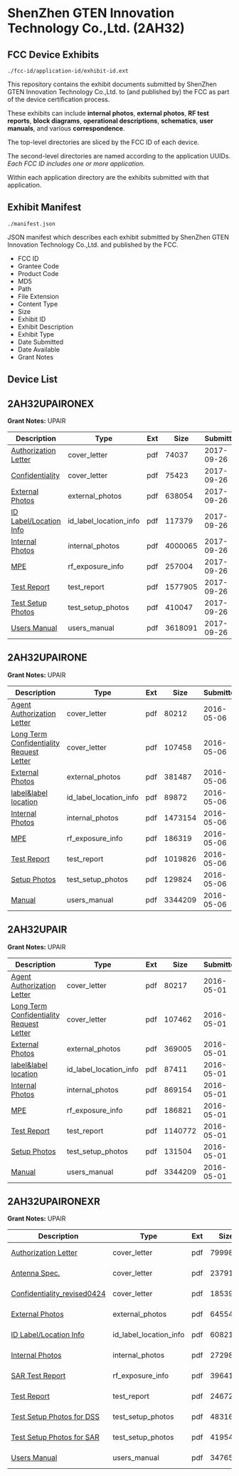 # ShenZhen GTEN Innovation Technology Co.,Ltd. (2AH32)
## FCC Device Exhibits

```
./fcc-id/application-id/exhibit-id.ext
```

This repository contains the exhibit documents submitted by ShenZhen GTEN Innovation Technology Co.,Ltd. to (and published by) the FCC as part of the device certification process.

These exhibits can include **internal photos**, **external photos**, **RF test reports**, **block diagrams**, **operational descriptions**, **schematics**, **user manuals**, and various **correspondence**.

The top-level directories are sliced by the FCC ID of each device.

The second-level directories are named according to the application UUIDs. *Each FCC ID includes one or more application.*

Within each application directory are the exhibits submitted with that application. 

## Exhibit Manifest

```
./manifest.json
```

JSON manifest which describes each exhibit submitted by ShenZhen GTEN Innovation Technology Co.,Ltd. and published by the FCC.

- FCC ID
- Grantee Code
- Product Code
- MD5
- Path
- File Extension
- Content Type
- Size
- Exhibit ID
- Exhibit Description
- Exhibit Type
- Date Submitted
- Date Available
- Grant Notes

## Device List
## 2AH32UPAIRONEX
**Grant Notes:** UPAIR

| Description | Type | Ext | Size | Submitted | Available |
| ----------- | ---- | --- | ---- | --------- | --------- |
| [Authorization Letter](2AH32UPAIRONEX/215e8f0274c4ef9ea8faba09b483d869/3579788.pdf) | cover_letter | pdf | 74037 | 2017-09-26 | 2017-09-27 |
| [Confidentiality](2AH32UPAIRONEX/215e8f0274c4ef9ea8faba09b483d869/3579801.pdf) | cover_letter | pdf | 75423 | 2017-09-26 | 2017-09-27 |
| [External Photos](2AH32UPAIRONEX/215e8f0274c4ef9ea8faba09b483d869/3579791.pdf) | external_photos | pdf | 638054 | 2017-09-26 | 2017-09-27 |
| [ID Label/Location Info](2AH32UPAIRONEX/215e8f0274c4ef9ea8faba09b483d869/3579841.pdf) | id_label_location_info | pdf | 117379 | 2017-09-26 | 2017-09-27 |
| [Internal Photos](2AH32UPAIRONEX/215e8f0274c4ef9ea8faba09b483d869/3579820.pdf) | internal_photos | pdf | 4000065 | 2017-09-26 | 2017-09-27 |
| [MPE](2AH32UPAIRONEX/215e8f0274c4ef9ea8faba09b483d869/3579804.pdf) | rf_exposure_info | pdf | 257004 | 2017-09-26 | 2017-09-27 |
| [Test Report](2AH32UPAIRONEX/215e8f0274c4ef9ea8faba09b483d869/3579793.pdf) | test_report | pdf | 1577905 | 2017-09-26 | 2017-09-27 |
| [Test Setup Photos](2AH32UPAIRONEX/215e8f0274c4ef9ea8faba09b483d869/3579845.pdf) | test_setup_photos | pdf | 410047 | 2017-09-26 | 2017-09-27 |
| [Users Manual](2AH32UPAIRONEX/215e8f0274c4ef9ea8faba09b483d869/3579853.pdf) | users_manual | pdf | 3618091 | 2017-09-26 | 2017-09-27 |
## 2AH32UPAIRONE
**Grant Notes:** UPAIR

| Description | Type | Ext | Size | Submitted | Available |
| ----------- | ---- | --- | ---- | --------- | --------- |
| [Agent Authorization Letter](2AH32UPAIRONE/baa27d1007c45c2fd21cd9a89e999eda/2981899.pdf) | cover_letter | pdf | 80212 | 2016-05-06 | 2016-05-06 |
| [Long Term Confidentiality Request Letter](2AH32UPAIRONE/baa27d1007c45c2fd21cd9a89e999eda/2981906.pdf) | cover_letter | pdf | 107458 | 2016-05-06 | 2016-05-06 |
| [External Photos](2AH32UPAIRONE/baa27d1007c45c2fd21cd9a89e999eda/2981902.pdf) | external_photos | pdf | 381487 | 2016-05-06 | 2016-05-06 |
| [label&label location](2AH32UPAIRONE/baa27d1007c45c2fd21cd9a89e999eda/2981905.pdf) | id_label_location_info | pdf | 89872 | 2016-05-06 | 2016-05-06 |
| [Internal Photos](2AH32UPAIRONE/baa27d1007c45c2fd21cd9a89e999eda/2981904.pdf) | internal_photos | pdf | 1473154 | 2016-05-06 | 2016-05-06 |
| [MPE](2AH32UPAIRONE/baa27d1007c45c2fd21cd9a89e999eda/2981908.pdf) | rf_exposure_info | pdf | 186319 | 2016-05-06 | 2016-05-06 |
| [Test Report](2AH32UPAIRONE/baa27d1007c45c2fd21cd9a89e999eda/2981900.pdf) | test_report | pdf | 1019826 | 2016-05-06 | 2016-05-06 |
| [Setup Photos](2AH32UPAIRONE/baa27d1007c45c2fd21cd9a89e999eda/2981911.pdf) | test_setup_photos | pdf | 129824 | 2016-05-06 | 2016-05-06 |
| [Manual](2AH32UPAIRONE/baa27d1007c45c2fd21cd9a89e999eda/2976718.pdf) | users_manual | pdf | 3344209 | 2016-05-06 | 2016-05-06 |
## 2AH32UPAIR
**Grant Notes:** UPAIR

| Description | Type | Ext | Size | Submitted | Available |
| ----------- | ---- | --- | ---- | --------- | --------- |
| [Agent Authorization Letter](2AH32UPAIR/bed8a332bb410e36d3289bca3e809515/2976711.pdf) | cover_letter | pdf | 80217 | 2016-05-01 | 2016-05-01 |
| [Long Term Confidentiality Request Letter](2AH32UPAIR/bed8a332bb410e36d3289bca3e809515/2976717.pdf) | cover_letter | pdf | 107462 | 2016-05-01 | 2016-05-01 |
| [External Photos](2AH32UPAIR/bed8a332bb410e36d3289bca3e809515/2976714.pdf) | external_photos | pdf | 369005 | 2016-05-01 | 2016-05-01 |
| [label&label location](2AH32UPAIR/bed8a332bb410e36d3289bca3e809515/2976716.pdf) | id_label_location_info | pdf | 87411 | 2016-05-01 | 2016-05-01 |
| [Internal Photos](2AH32UPAIR/bed8a332bb410e36d3289bca3e809515/2976715.pdf) | internal_photos | pdf | 869154 | 2016-05-01 | 2016-05-01 |
| [MPE](2AH32UPAIR/bed8a332bb410e36d3289bca3e809515/2976719.pdf) | rf_exposure_info | pdf | 186821 | 2016-05-01 | 2016-05-01 |
| [Test Report](2AH32UPAIR/bed8a332bb410e36d3289bca3e809515/2976712.pdf) | test_report | pdf | 1140772 | 2016-05-01 | 2016-05-01 |
| [Setup Photos](2AH32UPAIR/bed8a332bb410e36d3289bca3e809515/2976722.pdf) | test_setup_photos | pdf | 131504 | 2016-05-01 | 2016-05-01 |
| [Manual](2AH32UPAIR/bed8a332bb410e36d3289bca3e809515/2976718.pdf) | users_manual | pdf | 3344209 | 2016-05-01 | 2016-05-01 |
## 2AH32UPAIRONEXR
**Grant Notes:** UPAIR

| Description | Type | Ext | Size | Submitted | Available |
| ----------- | ---- | --- | ---- | --------- | --------- |
| [Authorization Letter](2AH32UPAIRONEXR/183efedc3f08067239ac030e09ac8a65/3365926.pdf) | cover_letter | pdf | 79998 | 2017-04-21 | 2017-04-25 |
| [Antenna Spec.](2AH32UPAIRONEXR/183efedc3f08067239ac030e09ac8a65/3362897.pdf) | cover_letter | pdf | 2379181 | 2017-04-21 | 2017-04-25 |
| [Confidentiality_revised0424](2AH32UPAIRONEXR/183efedc3f08067239ac030e09ac8a65/3367906.pdf) | cover_letter | pdf | 185394 | 2017-04-24 | 2017-04-25 |
| [External Photos](2AH32UPAIRONEXR/183efedc3f08067239ac030e09ac8a65/3365909.pdf) | external_photos | pdf | 645543 | 2017-04-21 | 2017-04-25 |
| [ID Label/Location Info](2AH32UPAIRONEXR/183efedc3f08067239ac030e09ac8a65/3365911.pdf) | id_label_location_info | pdf | 60821 | 2017-04-21 | 2017-04-25 |
| [Internal Photos](2AH32UPAIRONEXR/183efedc3f08067239ac030e09ac8a65/3365910.pdf) | internal_photos | pdf | 2729834 | 2017-04-21 | 2017-04-25 |
| [SAR Test Report](2AH32UPAIRONEXR/183efedc3f08067239ac030e09ac8a65/3365935.pdf) | rf_exposure_info | pdf | 3964108 | 2017-04-21 | 2017-04-25 |
| [Test Report](2AH32UPAIRONEXR/183efedc3f08067239ac030e09ac8a65/3365928.pdf) | test_report | pdf | 2467237 | 2017-04-21 | 2017-04-25 |
| [Test Setup Photos for DSS](2AH32UPAIRONEXR/183efedc3f08067239ac030e09ac8a65/3365908.pdf) | test_setup_photos | pdf | 483166 | 2017-04-21 | 2017-04-25 |
| [Test Setup Photos for SAR](2AH32UPAIRONEXR/183efedc3f08067239ac030e09ac8a65/3365934.pdf) | test_setup_photos | pdf | 419548 | 2017-04-21 | 2017-04-25 |
| [Users Manual](2AH32UPAIRONEXR/183efedc3f08067239ac030e09ac8a65/3365936.pdf) | users_manual | pdf | 3476512 | 2017-04-21 | 2017-04-25 |

